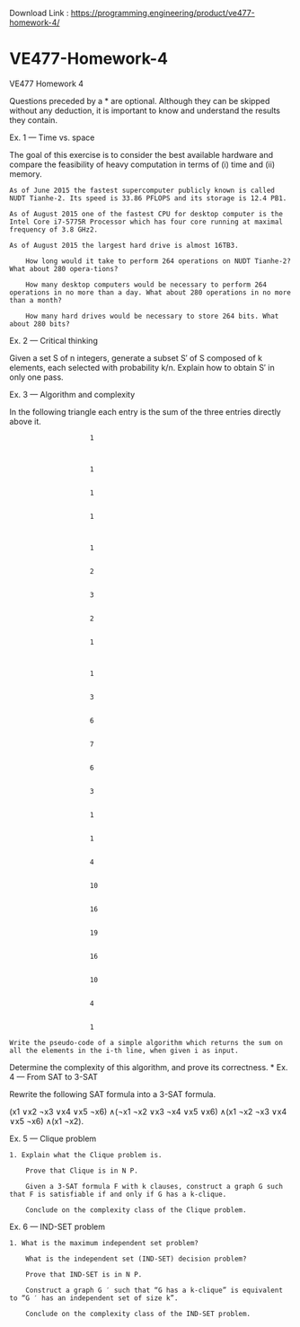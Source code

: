 Download Link : https://programming.engineering/product/ve477-homework-4/

# VE477-Homework-4
VE477 Homework 4

Questions preceded by a * are optional. Although they can be skipped without any deduction, it is important to know and understand the results they contain.

Ex. 1 — Time vs. space

The goal of this exercise is to consider the best available hardware and compare the feasibility of heavy computation in terms of (i) time and (ii) memory.

    As of June 2015 the fastest supercomputer publicly known is called NUDT Tianhe-2. Its speed is 33.86 PFLOPS and its storage is 12.4 PB1.

    As of August 2015 one of the fastest CPU for desktop computer is the Intel Core i7-5775R Processor which has four core running at maximal frequency of 3.8 GHz2.

    As of August 2015 the largest hard drive is almost 16TB3.

        How long would it take to perform 264 operations on NUDT Tianhe-2? What about 280 opera-tions?

        How many desktop computers would be necessary to perform 264 operations in no more than a day. What about 280 operations in no more than a month?

        How many hard drives would be necessary to store 264 bits. What about 280 bits?

Ex. 2 — Critical thinking

Given a set S of n integers, generate a subset S′ of S composed of k elements, each selected with probability k/n. Explain how to obtain S′ in only one pass.

Ex. 3 — Algorithm and complexity

In the following triangle each entry is the sum of the three entries directly above it.

                        				

                        1
                        				
                        			

                        1
                        	

                        1
                        	

                        1
                        			
                        		

                        1
                        	

                        2
                        	

                        3
                        	

                        2
                        	

                        1
                        		
                        	

                        1
                        	

                        3
                        	

                        6
                        	

                        7
                        	

                        6
                        	

                        3
                        	

                        1
                        	

                        1
                        	

                        4
                        	

                        10
                        	

                        16
                        	

                        19
                        	

                        16
                        	

                        10
                        	

                        4
                        	

                        1

    Write the pseudo-code of a simple algorithm which returns the sum on all the elements in the i-th line, when given i as input.

Determine the complexity of this algorithm, and prove its correctness. * Ex. 4 — From SAT to 3-SAT

Rewrite the following SAT formula into a 3-SAT formula.

(x1 ∨x2 ¬x3 ∨x4 ∨x5 ¬x6) ∧(¬x1 ¬x2 ∨x3 ¬x4 ∨x5 ∨x6) ∧(x1 ¬x2 ¬x3 ∨x4 ∨x5 ¬x6) ∧(x1 ¬x2).

Ex. 5 — Clique problem

    1. Explain what the Clique problem is.

        Prove that Clique is in N P.

        Given a 3-SAT formula F with k clauses, construct a graph G such that F is satisfiable if and only if G has a k-clique.

        Conclude on the complexity class of the Clique problem.

Ex. 6 — IND-SET problem

    1. What is the maximum independent set problem?

        What is the independent set (IND-SET) decision problem?

        Prove that IND-SET is in N P.

        Construct a graph G ′ such that “G has a k-clique” is equivalent to “G ′ has an independent set of size k”.

        Conclude on the complexity class of the IND-SET problem.


